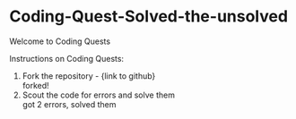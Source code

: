 # Coding-Quest-Solved-the-unsolved
Welcome to Coding Quests

Instructions on Coding Quests: 
1. Fork the repository - {link to github}  
  forked!
2. Scout the code for errors and solve them  
  got 2 errors, solved them  

